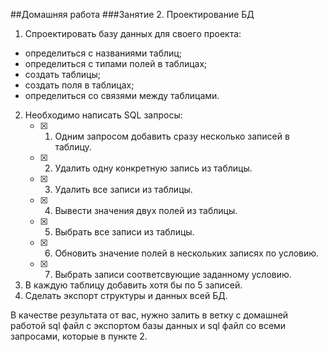 ##Домашняя работа
###Занятие 2. Проектирование БД

1. Спроектировать базу данных для своего проекта:
- определиться с названиями таблиц;
- определиться с типами полей в таблицах;
- создать таблицы;
- создать поля в таблицах; 
- определиться со связями между таблицами. 
2. Необходимо написать SQL запросы: 
   - [X] 1. Одним запросом добавить сразу несколько записей  в таблицу.
   - [X] 2. Удалить одну конкретную запись из таблицы.
   - [X] 3. Удалить все записи из таблицы.
   - [X] 4. Вывести значения двух полей из таблицы.
   - [X] 5. Выбрать все записи из таблицы.
   - [X] 6. Обновить значение полей в нескольких записях по условию. 
   - [X] 7. Выбрать записи соответсвующие заданному условию. 
3. В каждую таблицу добавить хотя бы по 5 записей.
4. Сделать экспорт структуры и данных всей БД.

В качестве результата от вас, нужно залить в ветку с домашней работой sql файл с экспортом базы данных и sql файл со всеми запросами, которые в пункте 2.
